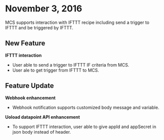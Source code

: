 # November 3, 2016

MCS supports interaction with IFTTT recipe including send a trigger to IFTTT and be triggered by IFTTT.


## New Feature

**IFTTT interaction**

* User able to send a trigger to IFTTT IF criteria from MCS.
* User ale to get trigger from IFTTT to MCS.



## Feature Update

**Webhook enhancement**

* Webhook notification supports customized body message and variable.

**Uoload datapoint API enhancement**

* To support IFTTT interaction, user able to give appId and appSecret in json body instead of header.
